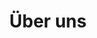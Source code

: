 ---
title: "Über uns"
heading: "Industry leaders use Saasis to organize A business"
description: "Lorem ipsum dolor sit amet, consetetur sadipscing elitr, seaa  diam nonumy eirmod tempor invidunt ut labore et saldzfore "
draft: false
_build:
  render: never

image: "images/feature-image.webp"
features_list:
- "Nulla consequat massa quis enim. Donec pede justo"
- "Fringilla vel, aliquet nec, vulputate eget, arcu In"
- "Curabitur ullamcorper ultricies nisi. Nam eget dui."
---